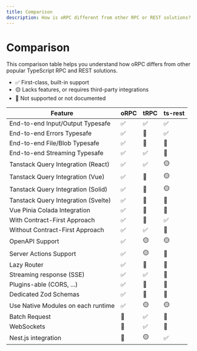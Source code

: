 ```yaml
---
title: Comparison
description: How is oRPC different from other RPC or REST solutions?
---
```


# Comparison

This comparison table helps you understand how oRPC differs from other popular TypeScript RPC and REST solutions.

- ✅ First-class, built-in support
- 🟡 Lacks features, or requires third-party integrations
- 🛑 Not supported or not documented

| Feature                             | oRPC | tRPC | ts-rest |
| ----------------------------------- | ---- | ---- | ------- |
| End-to-end Input/Output Typesafe    | ✅   | ✅   | ✅      |
| End-to-end Errors Typesafe          | ✅   | 🛑   | ✅      |
| End-to-end File/Blob Typesafe       | ✅   | 🛑   | 🛑      |
| End-to-end Streaming Typesafe       | ✅   | ✅   | 🛑      |
| Tanstack Query Integration (React)  | ✅   | ✅   | 🟡      |
| Tanstack Query Integration (Vue)    | ✅   | 🛑   | 🟡      |
| Tanstack Query Integration (Solid)  | ✅   | 🛑   | 🟡      |
| Tanstack Query Integration (Svelte) | ✅   | 🛑   | 🛑      |
| Vue Pinia Colada Integration        | ✅   | 🛑   | 🛑      |
| With Contract-First Approach        | ✅   | 🛑   | ✅      |
| Without Contract-First Approach     | ✅   | ✅   | 🛑      |
| OpenAPI Support                     | ✅   | 🟡   | 🟡      |
| Server Actions Support              | ✅   | 🟡   | 🛑      |
| Lazy Router                         | ✅   | 🛑   | 🛑      |
| Streaming response (SSE)            | ✅   | ✅   | 🛑      |
| Plugins-able (CORS, ...)            | ✅   | 🛑   | 🛑      |
| Dedicated Zod Schemas               | ✅   | 🛑   | 🛑      |
| Use Native Modules on each runtime  | ✅   | 🟡   | 🟡      |
| Batch Request                       | 🛑   | ✅   | 🛑      |
| WebSockets                          | 🛑   | ✅   | 🛑      |
| Nest.js integration                 | 🛑   | 🟡   | ✅      |
